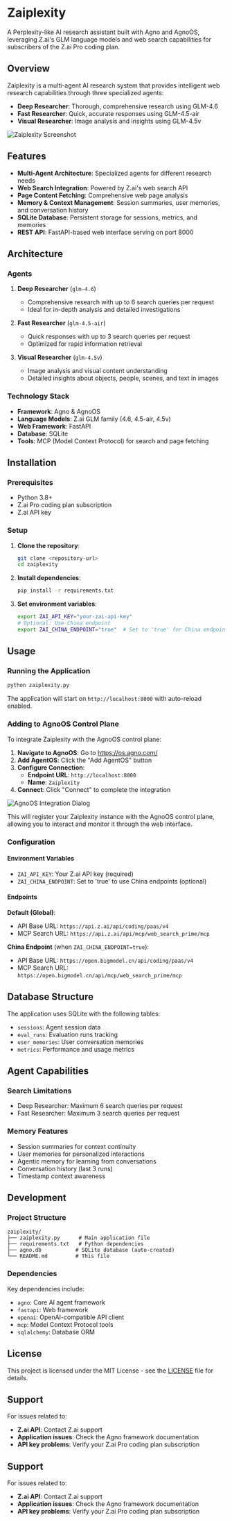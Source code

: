 # Zaiplexity

A Perplexity-like AI research assistant built with Agno and AgnoOS, leveraging Z.ai's GLM language models and web search capabilities for subscribers of the Z.ai Pro coding plan.

## Overview

Zaiplexity is a multi-agent AI research system that provides intelligent web research capabilities through three specialized agents:

- **Deep Researcher**: Thorough, comprehensive research using GLM-4.6
- **Fast Researcher**: Quick, accurate responses using GLM-4.5-air
- **Visual Researcher**: Image analysis and insights using GLM-4.5v

![Zaiplexity Screenshot](screenshots/screenshot.png)

## Features

- **Multi-Agent Architecture**: Specialized agents for different research needs
- **Web Search Integration**: Powered by Z.ai's web search API
- **Page Content Fetching**: Comprehensive web page analysis
- **Memory & Context Management**: Session summaries, user memories, and conversation history
- **SQLite Database**: Persistent storage for sessions, metrics, and memories
- **REST API**: FastAPI-based web interface serving on port 8000

## Architecture

### Agents

1. **Deep Researcher** (`glm-4.6`)
   - Comprehensive research with up to 6 search queries per request
   - Ideal for in-depth analysis and detailed investigations

2. **Fast Researcher** (`glm-4.5-air`)
   - Quick responses with up to 3 search queries per request
   - Optimized for rapid information retrieval

3. **Visual Researcher** (`glm-4.5v`)
   - Image analysis and visual content understanding
   - Detailed insights about objects, people, scenes, and text in images

### Technology Stack

- **Framework**: Agno & AgnoOS
- **Language Models**: Z.ai GLM family (4.6, 4.5-air, 4.5v)
- **Web Framework**: FastAPI
- **Database**: SQLite
- **Tools**: MCP (Model Context Protocol) for search and page fetching

## Installation

### Prerequisites

- Python 3.8+
- Z.ai Pro coding plan subscription
- Z.ai API key

### Setup

1. **Clone the repository**:
   ```bash
   git clone <repository-url>
   cd zaiplexity
   ```

2. **Install dependencies**:
   ```bash
   pip install -r requirements.txt
   ```

3. **Set environment variables**:
   ```bash
   export ZAI_API_KEY="your-zai-api-key"
   # Optional: Use China endpoint
   export ZAI_CHINA_ENDPOINT="true"  # Set to 'true' for China endpoint
   ```

## Usage

### Running the Application

```bash
python zaiplexity.py
```

The application will start on `http://localhost:8000` with auto-reload enabled.

### Adding to AgnoOS Control Plane

To integrate Zaiplexity with the AgnoOS control plane:

1. **Navigate to AgnoOS**: Go to https://os.agno.com/
2. **Add AgentOS**: Click the "Add AgentOS" button
3. **Configure Connection**:
   - **Endpoint URL**: `http://localhost:8000`
   - **Name**: `Zaiplexity`
4. **Connect**: Click "Connect" to complete the integration

![AgnoOS Integration Dialog](screenshots/agno-os.png)

This will register your Zaiplexity instance with the AgnoOS control plane, allowing you to interact and monitor it through the web interface.

### Configuration

#### Environment Variables

- `ZAI_API_KEY`: Your Z.ai API key (required)
- `ZAI_CHINA_ENDPOINT`: Set to 'true' to use China endpoints (optional)

#### Endpoints

**Default (Global)**:
- API Base URL: `https://api.z.ai/api/coding/paas/v4`
- MCP Search URL: `https://api.z.ai/api/mcp/web_search_prime/mcp`

**China Endpoint** (when `ZAI_CHINA_ENDPOINT=true`):
- API Base URL: `https://open.bigmodel.cn/api/coding/paas/v4`
- MCP Search URL: `https://open.bigmodel.cn/api/mcp/web_search_prime/mcp`

## Database Structure

The application uses SQLite with the following tables:
- `sessions`: Agent session data
- `eval_runs`: Evaluation runs tracking
- `user_memories`: User conversation memories
- `metrics`: Performance and usage metrics

## Agent Capabilities

### Search Limitations
- Deep Researcher: Maximum 6 search queries per request
- Fast Researcher: Maximum 3 search queries per request

### Memory Features
- Session summaries for context continuity
- User memories for personalized interactions
- Agentic memory for learning from conversations
- Conversation history (last 3 runs)
- Timestamp context awareness

## Development

### Project Structure
```
zaiplexity/
├── zaiplexity.py      # Main application file
├── requirements.txt   # Python dependencies
├── agno.db           # SQLite database (auto-created)
└── README.md         # This file
```

### Dependencies

Key dependencies include:
- `agno`: Core AI agent framework
- `fastapi`: Web framework
- `openai`: OpenAI-compatible API client
- `mcp`: Model Context Protocol tools
- `sqlalchemy`: Database ORM

## License

This project is licensed under the MIT License - see the [LICENSE](LICENSE) file for details.

## Support

For issues related to:
- **Z.ai API**: Contact Z.ai support
- **Application issues**: Check the Agno framework documentation
- **API key problems**: Verify your Z.ai Pro coding plan subscription

## Support

For issues related to:
- **Z.ai API**: Contact Z.ai support
- **Application issues**: Check the Agno framework documentation
- **API key problems**: Verify your Z.ai Pro coding plan subscription